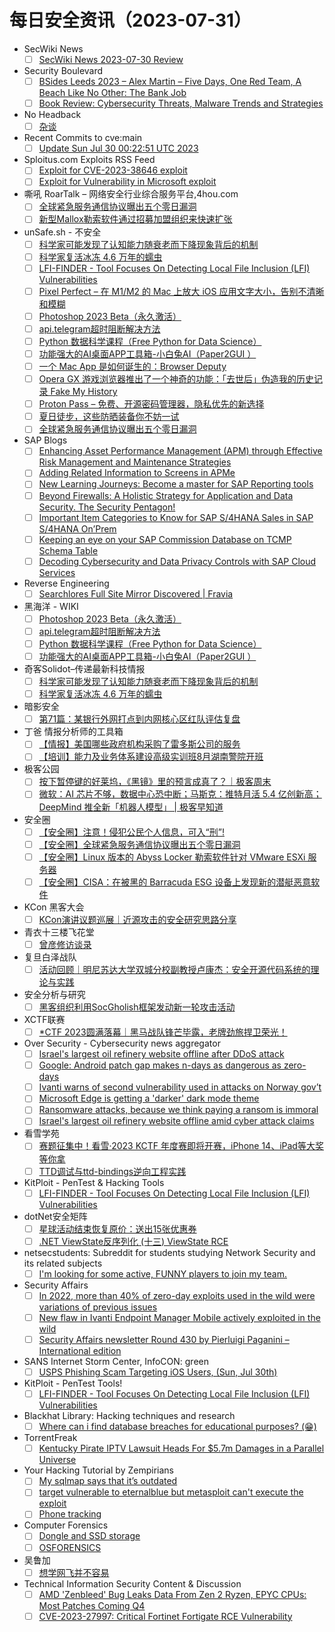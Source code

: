 # 每日安全资讯（2023-07-31）

- SecWiki News
  - [ ] [SecWiki News 2023-07-30 Review](http://www.sec-wiki.com/?2023-07-30)
- Security Boulevard
  - [ ] [BSides Leeds 2023 – Alex Martin – Five Days, One Red Team, A Beach Like No Other: The Bank Job](https://securityboulevard.com/2023/07/bsides-leeds-2023-alex-martin-five-days-one-red-team-a-beach-like-no-other-the-bank-job/)
  - [ ] [Book Review: Cybersecurity Threats, Malware Trends and Strategies](https://securityboulevard.com/2023/07/book-review-cybersecurity-threats-malware-trends-and-strategies/)
- No Headback
  - [ ] [杂谈](http://xargin.com/misc/)
- Recent Commits to cve:main
  - [ ] [Update Sun Jul 30 00:22:51 UTC 2023](https://github.com/trickest/cve/commit/030736ab168f4b796cee744137ee09da66fb6043)
- Sploitus.com Exploits RSS Feed
  - [ ] [Exploit for CVE-2023-38646 exploit](https://sploitus.com/exploit?id=F015682D-5AB1-5F06-A681-96FE6D3BCB3C&utm_source=rss&utm_medium=rss)
  - [ ] [Exploit for Vulnerability in Microsoft exploit](https://sploitus.com/exploit?id=8074C1A5-47E6-5651-827B-1A149F1008AC&utm_source=rss&utm_medium=rss)
- 嘶吼 RoarTalk – 网络安全行业综合服务平台,4hou.com
  - [ ] [全球紧急服务通信协议曝出五个零日漏洞](https://www.4hou.com/posts/EXWg)
  - [ ] [新型Mallox勒索软件通过招募加盟组织来快速扩张](https://www.4hou.com/posts/kjX6)
- unSafe.sh - 不安全
  - [ ] [科学家可能发现了认知能力随衰老而下降现象背后的机制](https://buaq.net/go-173246.html)
  - [ ] [科学家复活冰冻 4.6 万年的蠕虫](https://buaq.net/go-173236.html)
  - [ ] [LFI-FINDER - Tool Focuses On Detecting Local File Inclusion (LFI) Vulnerabilities](https://buaq.net/go-173233.html)
  - [ ] [Pixel Perfect – 在 M1/M2 的 Mac 上放大 iOS 应用文字大小，告别不清晰和模糊](https://buaq.net/go-173232.html)
  - [ ] [Photoshop 2023 Beta（永久激活）](https://buaq.net/go-173234.html)
  - [ ] [api.telegram超时阻断解决方法](https://buaq.net/go-173231.html)
  - [ ] [Python 数据科学课程（Free Python for Data Science）](https://buaq.net/go-173229.html)
  - [ ] [功能强大的AI桌面APP工具箱-小白兔AI（Paper2GUI ）](https://buaq.net/go-173230.html)
  - [ ] [一个 Mac App 是如何诞生的：Browser Deputy](https://buaq.net/go-173228.html)
  - [ ] [Opera GX 游戏浏览器推出了一个神奇的功能：「去世后」伪造我的历史记录 Fake My History](https://buaq.net/go-173226.html)
  - [ ] [Proton Pass – 免费、开源密码管理器，隐私优先的新选择](https://buaq.net/go-173227.html)
  - [ ] [夏日徒步，这些防晒装备你不妨一试](https://buaq.net/go-173225.html)
  - [ ] [全球紧急服务通信协议曝出五个零日漏洞](https://buaq.net/go-173223.html)
- SAP Blogs
  - [ ] [Enhancing Asset Performance Management (APM) through Effective Risk Management and Maintenance Strategies](https://blogs.sap.com/2023/07/30/enhancing-asset-performance-management-apm-through-effective-risk-management-and-maintenance-strategies/)
  - [ ] [Adding Related Information to Screens in APMe](https://blogs.sap.com/2023/07/30/adding-related-information-to-screens-in-apme/)
  - [ ] [New Learning Journeys: Become a master for SAP Reporting tools](https://blogs.sap.com/2023/07/30/new-learning-journeys-become-a-master-for-sap-reporting-tools/)
  - [ ] [Beyond Firewalls: A Holistic Strategy for Application and Data Security. The Security Pentagon!](https://blogs.sap.com/2023/07/30/beyond-firewalls-a-holistic-strategy-for-application-and-data-security.-the-security-pentagon/)
  - [ ] [Important Item Categories to Know for SAP S/4HANA Sales in SAP S/4HANA On’Prem](https://blogs.sap.com/2023/07/30/important-item-categories-to-know-for-sap-s-4hana-sales-in-sap-s-4hana-onprem/)
  - [ ] [Keeping an eye on your SAP Commission Database on TCMP Schema Table](https://blogs.sap.com/2023/07/30/keeping-an-eye-on-your-sap-commission-database-on-tcmp-schema-table/)
  - [ ] [Decoding Cybersecurity and Data Privacy Controls with SAP Cloud Services](https://blogs.sap.com/2023/07/30/decoding-cybersecurity-and-data-privacy-controls-with-sap-cloud-services/)
- Reverse Engineering
  - [ ] [Searchlores Full Site Mirror Discovered | Fravia](https://www.reddit.com/r/ReverseEngineering/comments/15d8eea/searchlores_full_site_mirror_discovered_fravia/)
- 黑海洋 - WIKI
  - [ ] [Photoshop 2023 Beta（永久激活）](https://blog.upx8.com/3728)
  - [ ] [api.telegram超时阻断解决方法](https://blog.upx8.com/3727)
  - [ ] [Python 数据科学课程（Free Python for Data Science）](https://blog.upx8.com/3726)
  - [ ] [功能强大的AI桌面APP工具箱-小白兔AI（Paper2GUI ）](https://blog.upx8.com/3725)
- 奇客Solidot–传递最新科技情报
  - [ ] [科学家可能发现了认知能力随衰老而下降现象背后的机制](https://www.solidot.org/story?sid=75656)
  - [ ] [科学家复活冰冻 4.6 万年的蠕虫](https://www.solidot.org/story?sid=75655)
- 暗影安全
  - [ ] [第71篇：某银行外网打点到内网核心区红队评估复盘](https://mp.weixin.qq.com/s?__biz=MzI2MzA3OTgxOA==&mid=2657164523&idx=1&sn=435c7e0501173b63c35209a083c463dd&chksm=f1d4ee0ec6a36718cdf86fc61d2f1b0455e4e4ba2bbdb651c75df0fdf2a5f3ea5fdf4dfd5fae&scene=58&subscene=0#rd)
- 丁爸 情报分析师的工具箱
  - [ ] [【情报】美国哪些政府机构采购了雷多斯公司的服务](https://mp.weixin.qq.com/s?__biz=MzI2MTE0NTE3Mw==&mid=2651137647&idx=1&sn=93b856cad57053306c5a3aa4026308d8&chksm=f1af5155c6d8d843f1637aa10fe134df4bb77a9a00e36525557c6e81d0f7398bea71ca76da64&scene=58&subscene=0#rd)
  - [ ] [【培训】能力及业务体系建设高级实训班8月湖南警院开班](https://mp.weixin.qq.com/s?__biz=MzI2MTE0NTE3Mw==&mid=2651137647&idx=2&sn=ebcc5f2379ce3ccdb54a59445706d479&chksm=f1af5155c6d8d8433db0bf49e297a1d07eeff817ee32016f2691aeba1be12653b677074e848e&scene=58&subscene=0#rd)
- 极客公园
  - [ ] [按下暂停键的好莱坞，《黑镜》里的预言成真了？｜极客周末](https://mp.weixin.qq.com/s?__biz=MTMwNDMwODQ0MQ==&mid=2653004345&idx=1&sn=4670c4e3fcc2e294fe21658df25d2f6d&chksm=7e54df8f49235699496e4811c982d1906f7fdd84100c09cadc2bc8d66f742af5ac1c6966c7e7&scene=58&subscene=0#rd)
  - [ ] [微软：AI 芯片不够，数据中心恐中断；马斯克：推特月活 5.4 亿创新高；DeepMind 推全新「机器人模型」 | 极客早知道](https://mp.weixin.qq.com/s?__biz=MTMwNDMwODQ0MQ==&mid=2653004344&idx=1&sn=1382b002408275db6e3a8cff41cde038&chksm=7e54df8e4923569856a5ad3728c6de8097fef9f31444ca4179cd6207aa733ac013e47247ba4a&scene=58&subscene=0#rd)
- 安全圈
  - [ ] [【安全圈】注意！侵犯公民个人信息，可入“刑”!](https://mp.weixin.qq.com/s?__biz=MzIzMzE4NDU1OQ==&mid=2652040793&idx=1&sn=cad90498485bb9ee66d0eaa08b3028a2&chksm=f36fc219c4184b0f66044d563c6b7cabcfd0ee38550fb01a15500fa8cc0060b1c1afc0ffc80c&scene=58&subscene=0#rd)
  - [ ] [【安全圈】全球紧急服务通信协议曝出五个零日漏洞](https://mp.weixin.qq.com/s?__biz=MzIzMzE4NDU1OQ==&mid=2652040793&idx=2&sn=902fb0fe35e67f134b17cc8e446c5de7&chksm=f36fc219c4184b0fd48ce5b541ab374793858b947331126216393414fa3d2f60fa7a2b097cb8&scene=58&subscene=0#rd)
  - [ ] [【安全圈】Linux 版本的 Abyss Locker 勒索软件针对 VMware ESXi 服务器](https://mp.weixin.qq.com/s?__biz=MzIzMzE4NDU1OQ==&mid=2652040793&idx=3&sn=0cde96defb5f44301b95ed4f21685b42&chksm=f36fc219c4184b0f48df55932e6e1a076609888e84eb03e7f46913b8a7363d16ccae849e964e&scene=58&subscene=0#rd)
  - [ ] [【安全圈】CISA：在被黑的 Barracuda ESG 设备上发现新的潜艇恶意软件](https://mp.weixin.qq.com/s?__biz=MzIzMzE4NDU1OQ==&mid=2652040793&idx=4&sn=7a3589166f1da3982ef7daa30dee8cc4&chksm=f36fc219c4184b0ff28b8ed7ca9712fb1eb3020269af64d27003a5979c4406abd7af4551bfd7&scene=58&subscene=0#rd)
- KCon 黑客大会
  - [ ] [KCon演讲议题巡展｜近源攻击的安全研究思路分享](https://mp.weixin.qq.com/s?__biz=MzIzOTAwNzc1OQ==&mid=2651136660&idx=1&sn=f4a9ffc32077aa8af2dd5c0153156ff5&chksm=f2c123f4c5b6aae200eb4221810fb1965f171a4c75719a6485a7f70fb0074b496cccbb710250&scene=58&subscene=0#rd)
- 青衣十三楼飞花堂
  - [ ] [曾彦修访谈录](https://mp.weixin.qq.com/s?__biz=MzUzMjQyMDE3Ng==&mid=2247486735&idx=1&sn=a30c50daa4dbb686c0dfbe65b3828045&chksm=fab2ce30cdc547262477d998b6657714e8a73c4a0be8367641d1e7649ec8e2f0bd5fc22a8ade&scene=58&subscene=0#rd)
- 复旦白泽战队
  - [ ] [活动回顾｜明尼苏达大学双城分校副教授卢康杰：安全开源代码系统的理论与实践](https://mp.weixin.qq.com/s?__biz=MzU4NzUxOTI0OQ==&mid=2247486718&idx=1&sn=3f975d6fbc6384889f434324e057f513&chksm=fdeb8880ca9c0196280553d26b2b76cc5e93d503b6662684a508b53a0f9d3c3e3495fa853531&scene=58&subscene=0#rd)
- 安全分析与研究
  - [ ] [黑客组织利用SocGholish框架发动新一轮攻击活动](https://mp.weixin.qq.com/s?__biz=MzA4ODEyODA3MQ==&mid=2247487720&idx=1&sn=33baa3cca91b7cedbf62b1bff5343444&chksm=902fbfc0a75836d6d999d7702c5691f046589a40c2fe428b3d50a403f994c0facb48bb8a858e&scene=58&subscene=0#rd)
- XCTF联赛
  - [ ] [*CTF 2023圆满落幕｜黑马战队锋芒毕露，老牌劲旅捍卫荣光！](https://mp.weixin.qq.com/s?__biz=MjM5NDU3MjExNw==&mid=2247513587&idx=1&sn=f6ddd88c60d96116f825e83b6bb2001b&chksm=a68747c991f0cedf0c2cc79dca438eade2b02812e499eaa630cd89c3d84716598d2c945d4e2d&scene=58&subscene=0#rd)
- Over Security - Cybersecurity news aggregator
  - [ ] [Israel's largest oil refinery website offline after DDoS attack](https://www.bleepingcomputer.com/news/security/israels-largest-oil-refinery-website-offline-after-ddos-attack/)
  - [ ] [Google: Android patch gap makes n-days as dangerous as zero-days](https://www.bleepingcomputer.com/news/security/google-android-patch-gap-makes-n-days-as-dangerous-as-zero-days/)
  - [ ] [Ivanti warns of second vulnerability used in attacks on Norway gov’t](https://therecord.media/ivanti-warns-of-second-vulnerability-norway-government-attack)
  - [ ] [Microsoft Edge is getting a 'darker' dark mode theme](https://www.bleepingcomputer.com/news/microsoft/microsoft-edge-is-getting-a-darker-dark-mode-theme/)
  - [ ] [Ransomware attacks, because we think paying a ransom is immoral](https://www.suspectfile.com/ransomware-attacks-because-we-think-paying-a-ransom-is-immoral/)
  - [ ] [Israel's largest oil refinery website offline amid cyber attack claims](https://www.bleepingcomputer.com/news/security/israels-largest-oil-refinery-website-offline-amid-cyber-attack-claims/)
- 看雪学苑
  - [ ] [赛题征集中！看雪·2023 KCTF 年度赛即将开赛，iPhone 14、iPad等大奖等你拿](https://mp.weixin.qq.com/s?__biz=MjM5NTc2MDYxMw==&mid=2458510873&idx=1&sn=5c7d73a1cd1276317650bca30a166008&chksm=b18ed69386f95f85ac7ae9f9e29ffb236e47bae9a4384eb14c8f34fe34712fc5edf70afa78da&scene=58&subscene=0#rd)
  - [ ] [TTD调试与ttd-bindings逆向工程实践](https://mp.weixin.qq.com/s?__biz=MjM5NTc2MDYxMw==&mid=2458510873&idx=2&sn=061e94112214afa09175c4aad5c64c56&chksm=b18ed69386f95f852d91cc20978ca127e15d248b2a7bf5dd256c5f374bdc86e508ff1d5e6c7e&scene=58&subscene=0#rd)
- KitPloit - PenTest & Hacking Tools
  - [ ] [LFI-FINDER - Tool Focuses On Detecting Local File Inclusion (LFI) Vulnerabilities](http://www.kitploit.com/2023/07/lfi-finder-tool-focuses-on-detecting.html)
- dotNet安全矩阵
  - [ ] [星球活动结束恢复原价：送出15张优惠券](https://mp.weixin.qq.com/s?__biz=MzUyOTc3NTQ5MA==&mid=2247488142&idx=1&sn=ba9c5e03759ea77d6ed798d50f3c3bed&chksm=fa5abc63cd2d3575e1fe9d458e62f12daff6eec61e9c44ae76c5c6be38910c881fa730a00a27&scene=58&subscene=0#rd)
  - [ ] [.NET ViewState反序列化 (十三) ViewState RCE](https://mp.weixin.qq.com/s?__biz=MzUyOTc3NTQ5MA==&mid=2247488142&idx=2&sn=c152b396aac5d6635333777ab3e0b59f&chksm=fa5abc63cd2d35750c79f8b8d5bf5618031bc8b1ce6e86d29fd3270a8b1fa3bb0173bd57b135&scene=58&subscene=0#rd)
- netsecstudents: Subreddit for students studying Network Security and its related subjects
  - [ ] [I'm looking for some active, FUNNY players to join my team.](https://www.reddit.com/r/netsecstudents/comments/15dh99y/im_looking_for_some_active_funny_players_to_join/)
- Security Affairs
  - [ ] [In 2022, more than 40% of zero-day exploits used in the wild were variations of previous issues](https://securityaffairs.com/148965/hacking/zero-day-2022-google-report.html)
  - [ ] [New flaw in Ivanti Endpoint Manager Mobile actively exploited in the wild](https://securityaffairs.com/148957/hacking/ivanti-epmm-flaw.html)
  - [ ] [Security Affairs newsletter Round 430 by Pierluigi Paganini – International edition](https://securityaffairs.com/148955/breaking-news/security-affairs-newsletter-round-430-by-pierluigi-paganini-international-edition.html)
- SANS Internet Storm Center, InfoCON: green
  - [ ] [USPS Phishing Scam Targeting iOS Users, (Sun, Jul 30th)](https://isc.sans.edu/diary/rss/30078)
- KitPloit - PenTest Tools!
  - [ ] [LFI-FINDER - Tool Focuses On Detecting Local File Inclusion (LFI) Vulnerabilities](http://www.kitploit.com/2023/07/lfi-finder-tool-focuses-on-detecting.html)
- Blackhat Library: Hacking techniques and research
  - [ ] [Where can i find database breaches for educational purposes? (😁)](https://www.reddit.com/r/blackhat/comments/15domlb/where_can_i_find_database_breaches_for/)
- TorrentFreak
  - [ ] [Kentucky Pirate IPTV Lawsuit Heads For $5.7m Damages in a Parallel Universe](https://torrentfreak.com/kentucky-pirate-iptv-lawsuit-heads-for-6m-damages-via-parallel-universe-230728/)
- Your Hacking Tutorial by Zempirians
  - [ ] [My sqlmap says that it’s outdated](https://www.reddit.com/r/HowToHack/comments/15dstae/my_sqlmap_says_that_its_outdated/)
  - [ ] [target vulnerable to eternalblue but metasploit can't execute the exploit](https://www.reddit.com/r/HowToHack/comments/15d90qs/target_vulnerable_to_eternalblue_but_metasploit/)
  - [ ] [Phone tracking](https://www.reddit.com/r/HowToHack/comments/15duiz8/phone_tracking/)
- Computer Forensics
  - [ ] [Dongle and SSD storage](https://www.reddit.com/r/computerforensics/comments/15dms06/dongle_and_ssd_storage/)
  - [ ] [OSFORENSICS](https://www.reddit.com/r/computerforensics/comments/15d9q4v/osforensics/)
- 吴鲁加
  - [ ] [想学网飞并不容易](https://mp.weixin.qq.com/s?__biz=Mzg5NDY4ODM1MA==&mid=2247484466&idx=1&sn=e1a99892fd1e98e7248248ed79794273&chksm=c01a8903f76d0015e459a67c8b828090af4b7bc0bf266f76b2639777e61fd70401554459cb53&scene=58&subscene=0#rd)
- Technical Information Security Content & Discussion
  - [ ] [AMD 'Zenbleed' Bug Leaks Data From Zen 2 Ryzen, EPYC CPUs: Most Patches Coming Q4](https://www.reddit.com/r/netsec/comments/15dezb8/amd_zenbleed_bug_leaks_data_from_zen_2_ryzen_epyc/)
  - [ ] [CVE-2023-27997: Critical Fortinet Fortigate RCE Vulnerability](https://www.reddit.com/r/netsec/comments/15dotaq/cve202327997_critical_fortinet_fortigate_rce/)
